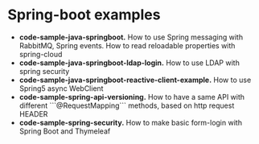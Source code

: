 # Spring-boot examples

<ul>
    <li><b>code-sample-java-springboot.</b> How to use Spring messaging with RabbitMQ, Spring events. How to read reloadable properties with spring-cloud</li>
    <li><b>code-sample-java-springboot-ldap-login.</b> How to use LDAP with spring security </li>
    <li><b>code-sample-java-springboot-reactive-client-example.</b> How to use Spring5 async WebClient</li>
    <li><b>code-sample-spring-api-versioning.</b> How to have a same API with different ```@RequestMapping``` methods, based on http request HEADER</li>
    <li><b>code-sample-spring-security.</b> How to make basic form-login with Spring Boot and Thymeleaf</li>
</ul>
